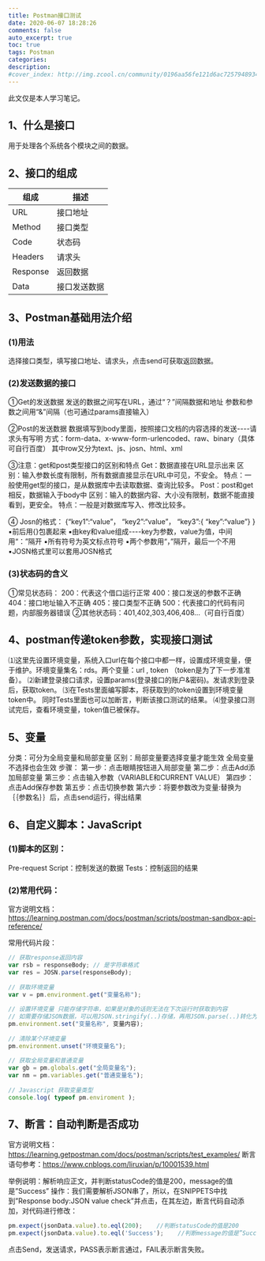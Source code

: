 ```yaml
---
title: Postman接口测试
date: 2020-06-07 18:28:26
comments: false
auto_excerpt: true
toc: true
tags: Postman
categories: 
description:
#cover_index: http://img.zcool.cn/community/0196aa56fe121d6ac72579489349a1.png
---
```

此文仅是本人学习笔记。

## 1、什么是接口

用于处理各个系统各个模块之间的数据。

## 2、接口的组成

|  组成  | 描述  |
|  ----  | ----  |
| URL  | 接口地址 |
| Method   | 接口类型 |
| Code  | 状态码 |
| Headers   | 请求头 |
| Response   | 返回数据 |
| Data   | 接口发送数据 |

## 3、Postman基础用法介绍

### (1)用法

选择接口类型，填写接口地址、请求头，点击send可获取返回数据。

### (2)发送数据的接口
①Get的发送数据
发送的数据之间写在URL，通过“？”间隔数据和地址
参数和参数之间用“&”间隔（也可通过params直接输入）

②Post的发送数据
数据填写到body里面，按照接口文档的内容选择的发送----请求头有写明
方式：form-data、x-www-form-urlencoded、raw、binary（具体可自行百度）
其中row又分为text、js、josn、html、xml

③注意：get和post类型接口的区别和特点
Get：数据直接在URL显示出来
     区别：输入参数长度有限制，所有数据直接显示在URL中可见，不安全。
     特点：一般使用get型的接口，是从数据库中去读取数据、查询比较多。
Post：post和get相反，数据输入于body中
     区别：输入的数据内容、大小没有限制，数据不能直接看到，更安全。
     特点：一般是对数据库写入、修改比较多。

④	Josn的格式：
{“key1”:“value”， “key2”:“value”， “key3”:{ “key”:“value”} }
▪前后用{}包裹起来
▪由key和value组成----key为参数，value为值，中间用“：”隔开
▪所有符号为英文标点符号
▪两个参数用“，”隔开，最后一个不用
▪JOSN格式里可以套用JOSN格式

### (3)状态码的含义
①常见状态码：
200：代表这个借口运行正常
400：接口发送的参数不正确
404：接口地址输入不正确
405：接口类型不正确
500：代表接口的代码有问题，内部服务器错误
②其他状态码：401,402,303,406,408…（可自行百度）

## 4、postman传递token参数，实现接口测试

⑴这里先设置环境变量，系统入口url在每个接口中都一样，设置成环境变量，便于维护。环境变量集名：rds。两个变量：url , token （token是为了下一步准准备）。
⑵新建登录接口请求，设置params(登录接口的账户&密码)。发请求到登录后，获取token。
⑶在Tests里面编写脚本，将获取到的token设置到环境变量token中。 同时Tests里面也可以加断言，判断该接口测试的结果。
⑷登录接口测试完后，查看环境变量，token值已被保存。

## 5、变量

分类：可分为全局变量和局部变量
区别：局部变量要选择变量才能生效
      全局变量不选择也会生效
步骤：
第一步：点击眼睛按钮进入局部变量
第二步：点击Add添加局部变量
第三步：点击输入参数（VARIABLE和CURRENT VALUE）
第四步：点击Add保存参数
第五步：点击切换参数
第六步：将要参数改为变量:替换为｛｛参数名｝｝后，点击send运行，得出结果

## 6、自定义脚本：JavaScript

### (1)脚本的区别：
Pre-request Script：控制发送的数据
Tests：控制返回的结果

### (2)常用代码：
官方说明文档：https://learning.postman.com/docs/postman/scripts/postman-sandbox-api-reference/

常用代码片段：
```javascript
// 获取response返回内容
var rsb = responseBody; // 是字符串格式
var res = JOSN.parse(responseBody);
 
// 获取环境变量
var v = pm.environment.get("变量名称");
 
// 设置环境变量 只能存储字符串，如果是对象的话则无法在下次运行时获取到内容
// 如需要存储JSON数据，可以用JSON.stringify(..)存储，再用JSON.parse(..)转化为对象使用
pm.environment.set("变量名称", 变量内容);
 
// 清除某个环境变量
pm.environment.unset("环境变量名");
 
// 获取全局变量和普通变量
var gb = pm.globals.get("全局变量名");
var nm = pm.variables.get("普通变量名");
 
// Javascript 获取变量类型
console.log( typeof pm.enviroment );
```
## 7、断言：自动判断是否成功

官方说明文档：https://learning.getpostman.com/docs/postman/scripts/test_examples/
断言语句参考：https://www.cnblogs.com/liruxian/p/10001539.html

举例说明：解析响应正文，并判断statusCode的值是200，message的值是”Success”
操作：我们需要解析JSON串了，所以，在SNIPPETS中找到”Response body:JSON value check”并点击，在其左边，断言代码自动添加，对代码进行修改：
```javascript
pm.expect(jsonData.value).to.eql(200);    //判断statusCode的值是200
pm.expect(jsonData.value).to.eql('Success');    //判断message的值是”Success”
```
点击Send，发送请求，PASS表示断言通过，FAIL表示断言失败。




